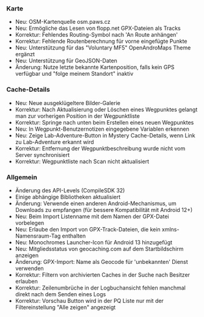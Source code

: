 ### Karte
- Neu: OSM-Kartenquelle osm.paws.cz
- Neu: Ermögliche das Lesen von flopp.net GPX-Dateien als Tracks
- Korrektur: Fehlendes Routing-Symbol nach 'An Route anhängen'
- Korrektur: Fehlende Routenberechnung für vorne eingefügte Punkte
- Neu: Unterstützung für das "Voluntary MF5" OpenAndroMaps Theme ergänzt
- Neu: Unterstützung für GeoJSON-Daten
- Änderung: Nutze letzte bekannte Kartenposition, falls kein GPS verfügbar und "folge meinem Standort" inaktiv

### Cache-Details
- Neu: Neue ausgeklügeltere Bilder-Galerie
- Korrektur: Nach Aktualisierung oder Löschen eines Wegpunktes gelangt man zur vorherigen Position in der Wegpunktliste
- Korrektur: Springe nach unten beim Erstellen eines neuen Wegpunktes
- Neu: In Wegpunkt-Benutzernotizen eingegebene Variablen erkennen
- Neu: Zeige Lab-Adventure-Button in Mystery Cache-Details, wenn Link zu Lab-Adventure erkannt wird
- Korrektur: Entfernung der Wegpunktbeschreibung wurde nicht vom Server synchronisiert
- Korrektur: Wegpunktliste nach Scan nicht aktualisiert

### Allgemein
- Änderung des API-Levels (CompileSDK 32)
- Einige abhängige Bibliotheken aktualisiert
- Änderung: Verwende einen anderen Android-Mechanismus, um Downloads zu empfangen (für bessere Kompatibilität mit Android 12+)
- Neu: Beim Import Listenname mit dem Namen der GPX-Datei vorbelegen
- Neu: Erlaube den Import von GPX-Track-Dateien, die kein xmlns-Namensraum-Tag enthalten
- Neu: Monochromes Launcher-Icon für Android 13 hinzugefügt
- Neu: Mitgliedsstatus von geocaching.com auf dem Startbildschirm anzeigen
- Änderung: GPX-Import: Name als Geocode für 'unbekannten' Dienst verwenden
- Korrektur: Filtern von archivierten Caches in der Suche nach Besitzer erlauben
- Korrektur: Zeilenumbrüche in der Logbuchansicht fehlen manchmal direkt nach dem Senden eines Logs
- Korrektur: Vorschau Button wird in der PQ Liste nur mit der Filtereinstellung "Alle zeigen" angezeigt
